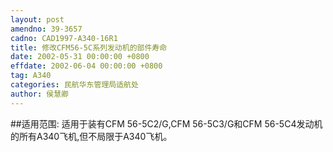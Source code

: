 ```yaml
---
layout: post
amendno: 39-3657
cadno: CAD1997-A340-16R1
title: 修改CFM56-5C系列发动机的部件寿命
date: 2002-05-31 00:00:00 +0800
effdate: 2002-06-04 00:00:00 +0800
tag: A340
categories: 民航华东管理局适航处
author: 侯慧卿
---
```


##适用范围:
适用于装有CFM 56-5C2/G,CFM 56-5C3/G和CFM 56-5C4发动机的所有A340飞机,但不局限于A340飞机。

